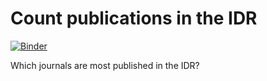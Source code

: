 # Count publications in the IDR
[![Binder](https://mybinder.org/badge_logo.svg)](https://mybinder.org/v2/gh/microscopepony/idr-count-publications/HEAD?filepath=idr-study-publications.ipynb)

Which journals are most published in the IDR?
